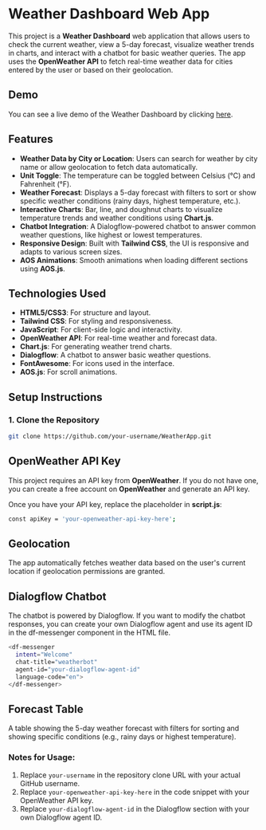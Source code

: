 # Weather Dashboard Web App

This project is a **Weather Dashboard** web application that allows users to check the current weather, view a 5-day forecast, visualize weather trends in charts, and interact with a chatbot for basic weather queries. The app uses the **OpenWeather API** to fetch real-time weather data for cities entered by the user or based on their geolocation.

## Demo

You can see a live demo of the Weather Dashboard by clicking [here](https://weather-app-eight-steel-61.vercel.app).

## Features

- **Weather Data by City or Location**: Users can search for weather by city name or allow geolocation to fetch data automatically.
- **Unit Toggle**: The temperature can be toggled between Celsius (°C) and Fahrenheit (°F).
- **Weather Forecast**: Displays a 5-day forecast with filters to sort or show specific weather conditions (rainy days, highest temperature, etc.).
- **Interactive Charts**: Bar, line, and doughnut charts to visualize temperature trends and weather conditions using **Chart.js**.
- **Chatbot Integration**: A Dialogflow-powered chatbot to answer common weather questions, like highest or lowest temperatures.
- **Responsive Design**: Built with **Tailwind CSS**, the UI is responsive and adapts to various screen sizes.
- **AOS Animations**: Smooth animations when loading different sections using **AOS.js**.

## Technologies Used

- **HTML5/CSS3**: For structure and layout.
- **Tailwind CSS**: For styling and responsiveness.
- **JavaScript**: For client-side logic and interactivity.
- **OpenWeather API**: For real-time weather and forecast data.
- **Chart.js**: For generating weather trend charts.
- **Dialogflow**: A chatbot to answer basic weather questions.
- **FontAwesome**: For icons used in the interface.
- **AOS.js**: For scroll animations.

## Setup Instructions

### 1. Clone the Repository

```bash
git clone https://github.com/your-username/WeatherApp.git
```

## OpenWeather API Key

This project requires an API key from **OpenWeather**. If you do not have one, you can create a free account on **OpenWeather** and generate an API key.

Once you have your API key, replace the placeholder in **script.js**:
```bash
const apiKey = 'your-openweather-api-key-here';

```

## Geolocation

The app automatically fetches weather data based on the user's current location if geolocation permissions are granted.

## Dialogflow Chatbot


The chatbot is powered by Dialogflow. If you want to modify the chatbot responses, you can create your own Dialogflow agent and use its agent ID in the df-messenger component in the HTML file.

```bash
<df-messenger
  intent="Welcome"
  chat-title="weatherbot"
  agent-id="your-dialogflow-agent-id"
  language-code="en">
</df-messenger>


```

## Forecast Table
A table showing the 5-day weather forecast with filters for sorting and showing specific conditions (e.g., rainy days or highest temperature).



### Notes for Usage:
1. Replace `your-username` in the repository clone URL with your actual GitHub username.
2. Replace `your-openweather-api-key-here` in the code snippet with your OpenWeather API key.
3. Replace `your-dialogflow-agent-id` in the Dialogflow section with your own Dialogflow agent ID.


